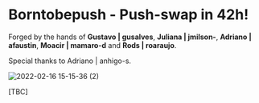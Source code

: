 # Borntobepush - Push-swap in 42h!
Forged by the hands of **Gustavo | gusalves**, **Juliana | jmilson-**, **Adriano | afaustin**, **Moacir | mamaro-d** and **Rods | roaraujo**.

Special thanks to Adriano | anhigo-s.

![2022-02-16 15-15-36 (2)](https://user-images.githubusercontent.com/49699403/154331475-8aba8cad-c266-4562-8392-c0e8b293ebc1.gif)

[TBC]

